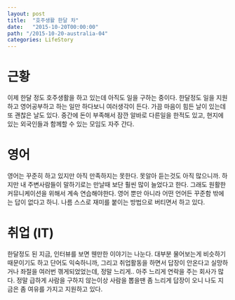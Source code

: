 ```yaml
---
layout: post
title:  "호주생활 한달 차"
date:   "2015-10-20T00:00:00"
path: "/2015-10-20-australia-04"
categories: LifeStory
---
```


# 근황

  이제 한달 정도 호주생활을 하고 있는데 아직도 일을 구하는 중이다. 한달정도 일을 지원하고 영어공부하고 하는 일만 하다보니 여러생각이 든다. 가끔 마음이 힘든 날이 있는데 또 괜찮은 날도 있다. 중간에 돈이 부족해서 잠깐 알바로 다른일을 한적도 있고, 현지에 있는 외국인들과 함께할 수 있는 모임도 자주 간다.

# 영어

  영어는 꾸준히 하고 있지만 아직 만족하지는 못한다. 못알아 듣는것도 아직 많으니까. 하지만 내 주변사람들이 말하기로는 만날때 보단 훨씬 많이 늘었다고 한다. 그래도 원활한 커뮤니케이션을 위해서 계속 연습해야한다. 영어 뿐만 아니라 어떤 언어든 꾸준함 밖에는 답이 없다고 하니. 나름 스스로 재미를 붙이는 방법으로 버티면서 하고 있다. 

# 취업 (IT)

  한달정도 된 지금, 인터뷰를 보면 웬만한 이야기는 나눈다. 대부분 물어보는게 비슷하기 때문이기도 하고 단어도 익숙하니까, 그리고 취업활동을 하면서 답장이 안온다고 실망하거나 좌절을 여러번 껶게되었었는데, 정말 느리게.. 아주 느리게 연락을 주는 회사가 많다. 정말 급하게 사람을 구하지 않는이상 사람을 뽑을땐 좀 느리게 답장이 오니 나도 지금은 좀 여유를 가지고 지원하고 있다.